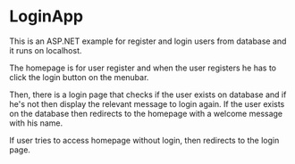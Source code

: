 # LoginApp

This is an ASP.NET example for register and login users from database and it runs on localhost.

The homepage is for user register and when the user registers he has to click the login button on the menubar.

Then, there is a login page that checks if the user exists on database and if he's not then display the relevant message to login again. If the user exists on the database then redirects to the homepage with a welcome message with his name. 

If user tries to access homepage without login, then redirects to the login page.
